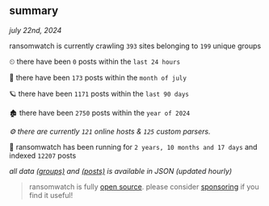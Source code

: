 
## summary
_july 22nd, 2024_

ransomwatch is currently crawling `393` sites belonging to `199` unique groups

⏲ there have been `0` posts within the `last 24 hours`

🦈 there have been `173` posts within the `month of july`

🪐 there have been `1171` posts within the `last 90 days`

🏚 there have been `2750` posts within the `year of 2024`

_⚙️ there are currently `121` online hosts & `125` custom parsers._

🦕 ransomwatch has been running for `2 years, 10 months and 17 days` and indexed `12207` posts

_all data  [(groups)](http://ransomwhat.telemetry.ltd/groups) and [(posts)](http://ransomwhat.telemetry.ltd/posts) is available in JSON (updated hourly)_

> ransomwatch is fully [open source](https://github.com/joshhighet/ransomwatch#ransomwatch--). please consider [sponsoring](https://github.com/sponsors/joshhighet) if you find it useful!

